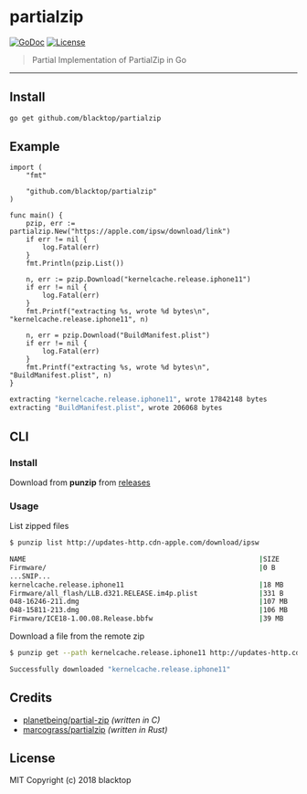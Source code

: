 # partialzip

[![GoDoc](https://godoc.org/github.com/blacktop/partialzip?status.svg)](https://godoc.org/github.com/blacktop/partialzip) [![License](http://img.shields.io/:license-mit-blue.svg)](http://doge.mit-license.org)

> Partial Implementation of PartialZip in Go

---

## Install

```bash
go get github.com/blacktop/partialzip
```

## Example

```golang
import (
    "fmt"

    "github.com/blacktop/partialzip"
)

func main() {
    pzip, err := partialzip.New("https://apple.com/ipsw/download/link")
    if err != nil {
        log.Fatal(err)
    }
    fmt.Println(pzip.List())

    n, err := pzip.Download("kernelcache.release.iphone11")
    if err != nil {
        log.Fatal(err)
    }
    fmt.Printf("extracting %s, wrote %d bytes\n", "kernelcache.release.iphone11", n)

    n, err = pzip.Download("BuildManifest.plist")
    if err != nil {
        log.Fatal(err)
    }
    fmt.Printf("extracting %s, wrote %d bytes\n", "BuildManifest.plist", n)
}
```

```bash
extracting "kernelcache.release.iphone11", wrote 17842148 bytes
extracting "BuildManifest.plist", wrote 206068 bytes
```

## CLI

### Install

Download from **punzip** from [releases](https://github.com/blacktop/partialzip/releases)

### Usage

List zipped files

```bash
$ punzip list http://updates-http.cdn-apple.com/download/ipsw

NAME                                                         |SIZE
Firmware/                                                    |0 B
...SNIP...
kernelcache.release.iphone11                                 |18 MB
Firmware/all_flash/LLB.d321.RELEASE.im4p.plist               |331 B
048-16246-211.dmg                                            |107 MB
048-15811-213.dmg                                            |106 MB
Firmware/ICE18-1.00.08.Release.bbfw                          |39 MB
```

Download a file from the remote zip

```bash
$ punzip get --path kernelcache.release.iphone11 http://updates-http.cdn-apple.com/download/ipsw

Successfully downloaded "kernelcache.release.iphone11"
```

## Credits

- [planetbeing/partial-zip](https://github.com/planetbeing/partial-zip) _(written in C)_
- [marcograss/partialzip](https://github.com/marcograss/partialzip) _(written in Rust)_

## License

MIT Copyright (c) 2018 blacktop

